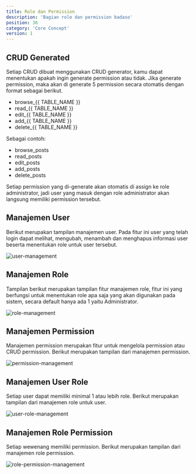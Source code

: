 ```yaml
---
title: Role dan Permission
description: 'Bagian role dan permission badaso'
position: 36
category: 'Core Concept'
version: 1
---
```


## CRUD Generated

Setiap CRUD dibuat menggunakan CRUD generator, kamu dapat menentukan apakah ingin generate permission atau tidak. Jika generate permission, maka akan di generate 5 permission secara otomatis dengan format sebagai berikut.

- browse_{{ TABLE_NAME }}
- read_{{ TABLE_NAME }}
- edit_{{ TABLE_NAME }}
- add_{{ TABLE_NAME }}
- delete_{{ TABLE_NAME }}

Sebagai contoh:

* browse_posts
* read_posts
* edit_posts
* add_posts
* delete_posts

Setiap permission yang di-generate akan otomatis di assign ke role administrator, jadi user yang masuk dengan role administrator akan langsung memiliki permission tersebut.

## Manajemen User

Berikut merupakan tampilan manajemen user. Pada fitur ini user yang telah login dapat melihat, mengubah, menambah dan menghapus informasi user beserta menentukan role untuk user tersebut.

![user-management](/core-concept/role-permission/user-management.png)

## Manajemen Role

Tampilan berikut merupakan tampilan fitur manajemen role, fitur ini yang berfungsi untuk menentukan role apa saja yang akan digunakan pada sistem, secara default hanya ada 1 yaitu Administrator.

![role-management](/core-concept/role-permission/role-management.png)

## Manajemen Permission

Manajemen permission merupakan fitur untuk mengelola permission atau CRUD permission. Berikut merupakan tampilan dari manajemen permission.

![permission-management](/core-concept/role-permission/permission-management.png)

## Manajemen User Role

Setiap user dapat memiliki minimal 1 atau lebih role. Berikut merupakan tampilan dari manajemen role untuk user.

![user-role-management](/core-concept/role-permission/user-role-management.png)

## Manajemen Role Permission

Setiap wewenang memiliki permission. Berikut merupakan tampilan dari manajemen role permission.

![role-permission-management](/core-concept/role-permission/role-permission-management.png)